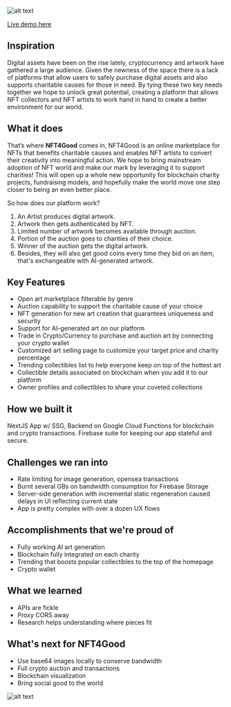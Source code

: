 ![alt text](https://i.imgur.com/rxyqiLJ.gif)

[Live demo here](https://www.youtube.com/watch?v=KAlC9DBHp7Y)


## Inspiration
Digital assets have been on the rise lately, cryptocurrency and artwork have gathered a large audience. Given the newness of the space there is a lack of platforms that allow users to safely purchase digital assets and also supports charitable causes for those in need. By tying these two key needs together we hope to unlock great potential, creating a platform that allows NFT collectors and NFT artists to work hand in hand to create a better environment for our world.

## What it does
That’s where **NFT4Good** comes in, NFT4Good is an online marketplace for NFTs that benefits charitable causes and enables NFT artists to convert their creativity into meaningful action. We hope to bring mainstream adoption of NFT world and make our mark by leveraging it to support charities! This will open up a whole new opportunity for blockchain charity projects, fundraising models, and hopefully make the world move one step closer to being an even better place.

So how does our platform work?
1. An Artist produces digital artwork.
2. Artwork then gets authenticated by NFT.
3. Limited number of artwork becomes available through auction.
4. Portion of the auction goes to charities of their choice.
5. Winner of the auction gets the digital artwork.
6. Besides, they will also get good coins every time they bid on an item, that's exchangeable with AI-generated artwork.

## Key Features
- Open art marketplace filterable by genre
- Auction capability to support the charitable cause of your choice
- NFT generation for new art creation that guarantees uniqueness and security
- Support for AI-generated art on our platform
- Trade in Crypto/Currency to purchase and auction art by connecting your crypto wallet
- Customized art selling page to customize your target price and charity percentage
- Trending collectibles list to help everyone keep on top of the hottest art
- Collectible details associated on blockchain when you add it to our platform
- Owner profiles and collectibles to share your coveted collections

## How we built it 
NextJS App w/ SSG, Backend on Google Cloud Functions for blockchain and crypto transactions. Firebase suite for keeping our app stateful and secure.

## Challenges we ran into
- Rate limiting for image generation, opensea transactions
- Burnt several GBs on bandwidth consumption for Firebase Storage
- Server-side generation with incremental static regeneration caused delays in UI reflecting current state
- App is pretty complex with over a dozen UX flows

## Accomplishments that we're proud of
- Fully working AI art generation
- Blockchain fully integrated on each charity
- Trending that boosts popular collectibles to the top of the homepage
- Crypto wallet

## What we learned
- APIs are fickle
- Proxy CORS away
- Research helps understanding where pieces fit

## What's next for NFT4Good
- Use base64 images locally to conserve bandwidth
- Full crypto auction and transactions
- Blockchain visualization
- Bring social good to the world


![alt text](https://i.imgur.com/FigKxXO.jpg)
